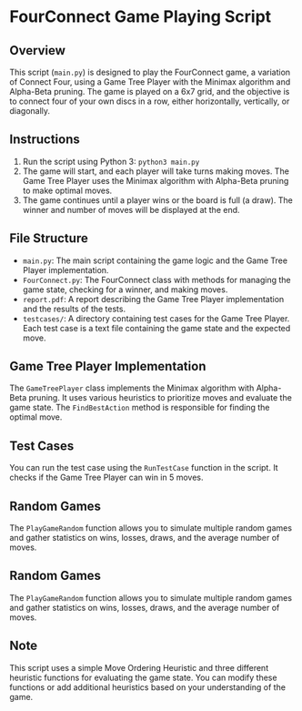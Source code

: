 # FourConnect Game Playing Script

## Overview

This script (`main.py`) is designed to play the FourConnect game, a variation of Connect Four, using a Game Tree Player with the Minimax algorithm and Alpha-Beta pruning. The game is played on a 6x7 grid, and the objective is to connect four of your own discs in a row, either horizontally, vertically, or diagonally.

## Instructions

1. Run the script using Python 3: `python3 main.py`
2. The game will start, and each player will take turns making moves. The Game Tree Player uses the Minimax algorithm with Alpha-Beta pruning to make optimal moves.
3. The game continues until a player wins or the board is full (a draw). The winner and number of moves will be displayed at the end.

## File Structure

- `main.py`: The main script containing the game logic and the Game Tree Player implementation.
- `FourConnect.py`: The FourConnect class with methods for managing the game state, checking for a winner, and making moves.
- `report.pdf`: A report describing the Game Tree Player implementation and the results of the tests.
- `testcases/`: A directory containing test cases for the Game Tree Player. Each test case is a text file containing the game state and the expected move.

## Game Tree Player Implementation

The `GameTreePlayer` class implements the Minimax algorithm with Alpha-Beta pruning. It uses various heuristics to prioritize moves and evaluate the game state. The `FindBestAction` method is responsible for finding the optimal move.

## Test Cases

You can run the test case using the `RunTestCase` function in the script. It checks if the Game Tree Player can win in 5 moves.

## Random Games

The `PlayGameRandom` function allows you to simulate multiple random games and gather statistics on wins, losses, draws, and the average number of moves.

## Random Games

The `PlayGameRandom` function allows you to simulate multiple random games and gather statistics on wins, losses, draws, and the average number of moves.

## Note

This script uses a simple Move Ordering Heuristic and three different heuristic functions for evaluating the game state. You can modify these functions or add additional heuristics based on your understanding of the game.

